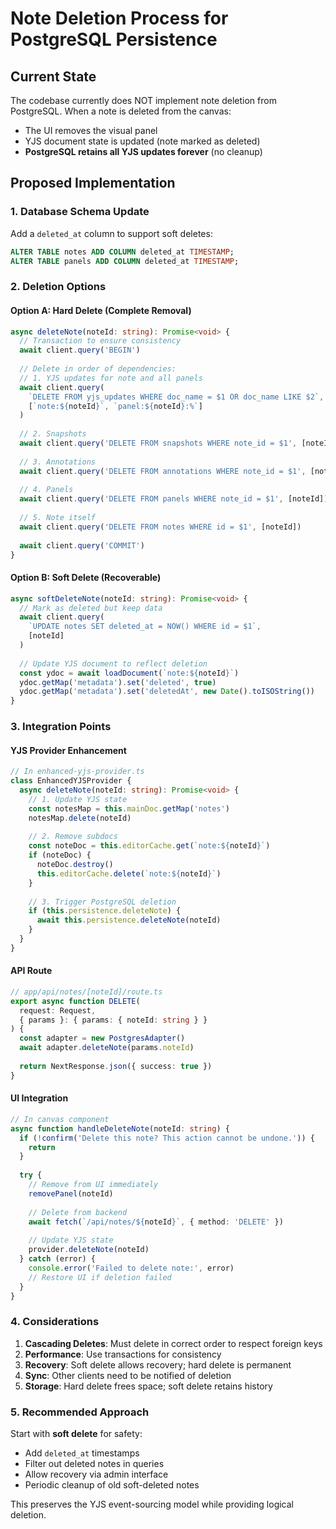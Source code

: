 # Note Deletion Process for PostgreSQL Persistence

## Current State
The codebase currently does NOT implement note deletion from PostgreSQL. When a note is deleted from the canvas:
- The UI removes the visual panel
- YJS document state is updated (note marked as deleted)
- **PostgreSQL retains all YJS updates forever** (no cleanup)

## Proposed Implementation

### 1. Database Schema Update
Add a `deleted_at` column to support soft deletes:
```sql
ALTER TABLE notes ADD COLUMN deleted_at TIMESTAMP;
ALTER TABLE panels ADD COLUMN deleted_at TIMESTAMP;
```

### 2. Deletion Options

#### Option A: Hard Delete (Complete Removal)
```typescript
async deleteNote(noteId: string): Promise<void> {
  // Transaction to ensure consistency
  await client.query('BEGIN')
  
  // Delete in order of dependencies:
  // 1. YJS updates for note and all panels
  await client.query(
    `DELETE FROM yjs_updates WHERE doc_name = $1 OR doc_name LIKE $2`,
    [`note:${noteId}`, `panel:${noteId}:%`]
  )
  
  // 2. Snapshots
  await client.query('DELETE FROM snapshots WHERE note_id = $1', [noteId])
  
  // 3. Annotations
  await client.query('DELETE FROM annotations WHERE note_id = $1', [noteId])
  
  // 4. Panels
  await client.query('DELETE FROM panels WHERE note_id = $1', [noteId])
  
  // 5. Note itself
  await client.query('DELETE FROM notes WHERE id = $1', [noteId])
  
  await client.query('COMMIT')
}
```

#### Option B: Soft Delete (Recoverable)
```typescript
async softDeleteNote(noteId: string): Promise<void> {
  // Mark as deleted but keep data
  await client.query(
    `UPDATE notes SET deleted_at = NOW() WHERE id = $1`,
    [noteId]
  )
  
  // Update YJS document to reflect deletion
  const ydoc = await loadDocument(`note:${noteId}`)
  ydoc.getMap('metadata').set('deleted', true)
  ydoc.getMap('metadata').set('deletedAt', new Date().toISOString())
}
```

### 3. Integration Points

#### YJS Provider Enhancement
```typescript
// In enhanced-yjs-provider.ts
class EnhancedYJSProvider {
  async deleteNote(noteId: string): Promise<void> {
    // 1. Update YJS state
    const notesMap = this.mainDoc.getMap('notes')
    notesMap.delete(noteId)
    
    // 2. Remove subdocs
    const noteDoc = this.editorCache.get(`note:${noteId}`)
    if (noteDoc) {
      noteDoc.destroy()
      this.editorCache.delete(`note:${noteId}`)
    }
    
    // 3. Trigger PostgreSQL deletion
    if (this.persistence.deleteNote) {
      await this.persistence.deleteNote(noteId)
    }
  }
}
```

#### API Route
```typescript
// app/api/notes/[noteId]/route.ts
export async function DELETE(
  request: Request,
  { params }: { params: { noteId: string } }
) {
  const adapter = new PostgresAdapter()
  await adapter.deleteNote(params.noteId)
  
  return NextResponse.json({ success: true })
}
```

#### UI Integration
```typescript
// In canvas component
async function handleDeleteNote(noteId: string) {
  if (!confirm('Delete this note? This action cannot be undone.')) {
    return
  }
  
  try {
    // Remove from UI immediately
    removePanel(noteId)
    
    // Delete from backend
    await fetch(`/api/notes/${noteId}`, { method: 'DELETE' })
    
    // Update YJS state
    provider.deleteNote(noteId)
  } catch (error) {
    console.error('Failed to delete note:', error)
    // Restore UI if deletion failed
  }
}
```

### 4. Considerations

1. **Cascading Deletes**: Must delete in correct order to respect foreign keys
2. **Performance**: Use transactions for consistency
3. **Recovery**: Soft delete allows recovery; hard delete is permanent
4. **Sync**: Other clients need to be notified of deletion
5. **Storage**: Hard delete frees space; soft delete retains history

### 5. Recommended Approach

Start with **soft delete** for safety:
- Add `deleted_at` timestamps
- Filter out deleted notes in queries
- Allow recovery via admin interface
- Periodic cleanup of old soft-deleted notes

This preserves the YJS event-sourcing model while providing logical deletion.